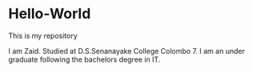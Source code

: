 # Hello-World
This is my repository 

I am Zaid. Studied at D.S.Senanayake College Colombo 7. I am an under graduate following the bachelors degree in IT.
